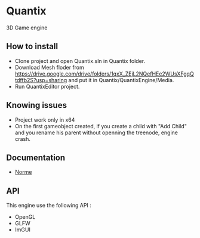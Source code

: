 # Quantix
3D Game engine

## How to install

- Clone project and open Quantix.sln in Quantix folder.
- Download Mesh floder from https://drive.google.com/drive/folders/1qxX_ZEjL2NQefHEe2WUsXFgqQtdffb2S?usp=sharing and put it in Quantix/QuantixEngine/Media.
- Run QuantixEditor project.

## Knowing issues

- Project work only in x64
- On the first gameobject created, if you create a child with "Add Child" and you rename his parent without openning the treenode, engine crash.

## Documentation

- [Norme](NORMES.md)

## API

This engine use the following API :
- OpenGL
- GLFW
- ImGUI